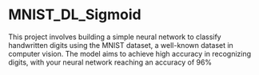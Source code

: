# MNIST_DL_Sigmoid
This project involves building a simple neural network to classify handwritten digits using the MNIST dataset, a well-known dataset in computer vision. The model aims to achieve high accuracy in recognizing digits, with your neural network reaching an accuracy of 96%
